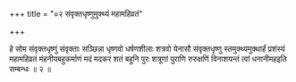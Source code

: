 +++
title = "०२ संवृक्तधृष्णुमुक्थ्यं महामहिव्रतं"

+++

हे सोम संवृक्तधृष्णुं संवृक्ताः सञ्छिन्ना धृष्णवो धर्षणशीलाः शत्रवो येनासौ संवृक्तधृष्णु स्तमुक्थ्यमुक्थार्हं प्रशंस्यं महामहिव्रतं मंहनीयबहुकर्माणं मदं मदकरं शतं बहूनि पुरः शत्रूणां पुराणि रुरुक्षणिं विनाशयन्तं त्वां धनानीमहइति सम्बन्धः ॥ २ ॥